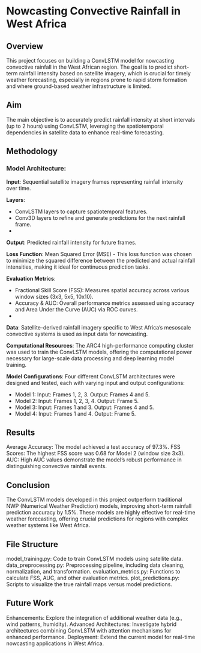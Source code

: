 # Nowcasting Convective Rainfall in West Africa
## Overview
This project focuses on building a ConvLSTM model for nowcasting convective rainfall in the West African region. The goal is to predict short-term rainfall intensity based on satellite imagery, which is crucial for timely weather forecasting, especially in regions prone to rapid storm formation and where ground-based weather infrastructure is limited.

## Aim
The main objective is to accurately predict rainfall intensity at short intervals (up to 2 hours) using ConvLSTM, leveraging the spatiotemporal dependencies in satellite data to enhance real-time forecasting.

## Methodology
### Model Architecture:
__Input__: Sequential satellite imagery frames representing rainfall intensity over time.

__Layers__:
- ConvLSTM layers to capture spatiotemporal features.
- Conv3D layers to refine and generate predictions for the next rainfall frame.
- 
__Output__: Predicted rainfall intensity for future frames.

__Loss Function__: Mean Squared Error (MSE) - This loss function was chosen to minimize the squared difference between the predicted and actual rainfall intensities, making it ideal for continuous prediction tasks.

__Evaluation Metrics__:
- Fractional Skill Score (FSS): Measures spatial accuracy across various window sizes (3x3, 5x5, 10x10).
- Accuracy & AUC: Overall performance metrics assessed using accuracy and Area Under the Curve (AUC) via ROC curves.
- 
__Data__:
Satellite-derived rainfall imagery specific to West Africa’s mesoscale convective systems is used as input data for nowcasting.

__Computational Resources__:
The ARC4 high-performance computing cluster was used to train the ConvLSTM models, offering the computational power necessary for large-scale data processing and deep learning model training.

__Model Configurations__:
Four different ConvLSTM architectures were designed and tested, each with varying input and output configurations:

- Model 1:
Input: Frames 1, 2, 3.
Output: Frames 4 and 5.
- Model 2:
Input: Frames 1, 2, 3, 4.
Output: Frame 5.
- Model 3:
Input: Frames 1 and 3.
Output: Frames 4 and 5.
- Model 4:
Input: Frames 1 and 4.
Output: Frame 5.

## Results
Average Accuracy: The model achieved a test accuracy of 97.3%.
FSS Scores: The highest FSS score was 0.68 for Model 2 (window size 3x3).
AUC: High AUC values demonstrate the model’s robust performance in distinguishing convective rainfall events.

## Conclusion
The ConvLSTM models developed in this project outperform traditional NWP (Numerical Weather Prediction) models, improving short-term rainfall prediction accuracy by 1.5%. These models are highly effective for real-time weather forecasting, offering crucial predictions for regions with complex weather systems like West Africa.

## File Structure
model_training.py: Code to train ConvLSTM models using satellite data.
data_preprocessing.py: Preprocessing pipeline, including data cleaning, normalization, and transformation.
evaluation_metrics.py: Functions to calculate FSS, AUC, and other evaluation metrics.
plot_predictions.py: Scripts to visualize the true rainfall maps versus model predictions.

## Future Work
Enhancements: Explore the integration of additional weather data (e.g., wind patterns, humidity).
Advanced Architectures: Investigate hybrid architectures combining ConvLSTM with attention mechanisms for enhanced performance.
Deployment: Extend the current model for real-time nowcasting applications in West Africa.
